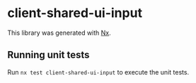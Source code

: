 # client-shared-ui-input

This library was generated with [Nx](https://nx.dev).

## Running unit tests

Run `nx test client-shared-ui-input` to execute the unit tests.
